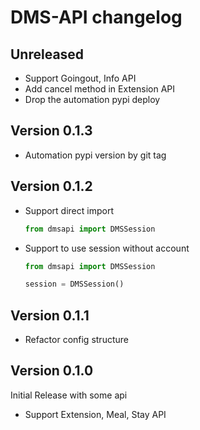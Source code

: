 # DMS-API changelog

## Unreleased

- Support Goingout, Info API
- Add cancel method in Extension API
- Drop the automation pypi deploy

## Version 0.1.3

- Automation pypi version by git tag

## Version 0.1.2

- Support direct import
  ```python
  from dmsapi import DMSSession
  ```
- Support to use session without account
  ```python
  from dmsapi import DMSSession
  
  session = DMSSession()
  ```

## Version 0.1.1
- Refactor config structure

## Version 0.1.0
Initial Release with some api

- Support Extension, Meal, Stay API